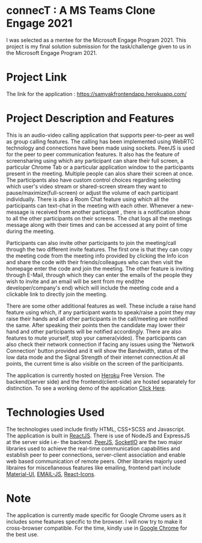 # connecT : A MS Teams Clone Engage 2021
 I was selected as a mentee for the Microsoft Engage Program 2021. This project is my final solution submission for the task/challenge given to us in the  Microsoft Engage Program  2021.
 
 # Project Link
 The link for the application : https://samyakfrontendapp.herokuapp.com/
 
 # Project Description and Features
 
  This is an audio-video calling application that supports peer-to-peer as well as group calling features. The calling has been implemented using WebRTC technology and connections   have been made using sockets. PeerJS is used for the peer to peer communication features. It also has the feature of screensharing using which any participant can share their     full screen, a particular Chrome Tab or a particular application window to the participants present in the meeting. Multiple people can alos share their screen at once. 
  The participants also have custom control choices regarding selecting which user's video stream or shared-screen stream they want to pause/maximize(full-screen) or adjust the     volume of each participant individually. There is also a Room Chat feature using which all the participants can text-chat in the meeting with each other. Whenever a new-message   is received from another participant , there is a notification show to all the other participants on their screens. The chat logs all the meetings message along with their times   and can be accessed at any point of time during the meeting. 
  
  Participants can also invite other participants to join the meeting/call through the two different invite features.   The first one is that they can copy the meeting code from the meeting info provided by clicking the Info icon and share the code with their friends/colleagues who can then visit   the homepage enter the code and join the meeting. The other feature is inviting through E-Mail, through which they can enter the emails of the people they wish to invite and an   email will be sent from my end(the developer/company's end) which will include the meeting code and a clickable link to directly join the meeting.
  
  There are some other additional features as well. These include a raise hand feature using which, if any participant wants to speak/raise a point they may raise their hands and   all other participants in the call/meeting are notified the same. After speaking their points then the candidate may lower their hand and other participants will be notified       accordingly. There are also features to mute yourself, stop your camera(video). The participants can also check their network connection if facing any issues using the 'Network   Connection' button provided and it will show the Bandwidth, status of the low data mode and the Signal Strength of their internet connection.At all points, the current time is     also visible on the screen of the pariticipants.
  
  
  The application is currently hosted on [Heroku](https://www.heroku.com/) Free Version. The backend(server side) and the frontend(client-side) are hosted separately for distinction. To see a working demo of the application [Click Here](https://samyakfrontendapp.herokuapp.com/).
 

 # Technologies Used
 
  The technologies used include firstly HTML, CSS+SCSS and Javascript. The application is built in [ReactJS](https://reactjs.org/). There is use of NodeJS and ExpressJS at the server     side i.e- the backend.
  [PeerJS](https://peerjs.com/), [SocketIO](https://socket.io/) are the two major libraries used to achieve the real-time communication capabilities and establish peer to peer       connections, server-client association and enable web based communication of remote peers.
  Other libraries majorly used libraires for miscellaneous features like emailing, frontend part include [Material-UI](https://material-ui.com/), [EMAIL-JS](https://www.emailjs.com/), [React-Icons](https://react-icons.github.io/react-icons).
  
  
  
   # Note
   The application is currently made specific for Google Chrome users as it includes some features specific to the browser. I will now try to make it cross-browser compatible. For the time, kindly use in [Google Chrome](https://www.google.com/intl/en_in/chrome/) for the best use.


